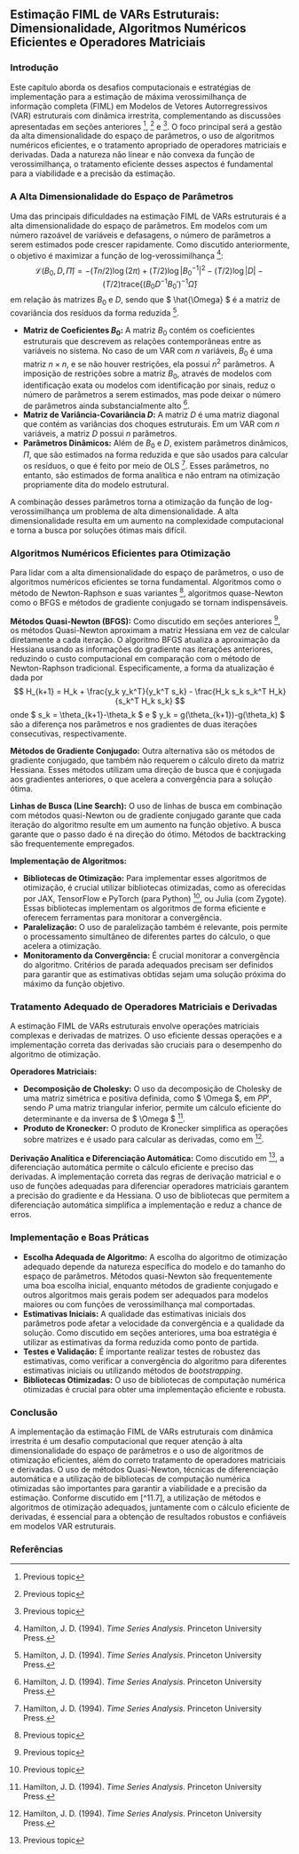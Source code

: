 ## Estimação FIML de VARs Estruturais: Dimensionalidade, Algoritmos Numéricos Eficientes e Operadores Matriciais

### Introdução

Este capítulo aborda os desafios computacionais e estratégias de implementação para a estimação de máxima verossimilhança de informação completa (FIML) em Modelos de Vetores Autorregressivos (VAR) estruturais com dinâmica irrestrita, complementando as discussões apresentadas em seções anteriores [^SECTION_PLACEHOLDER], [^SECTION_PLACEHOLDER] e [^SECTION_PLACEHOLDER]. O foco principal será a gestão da alta dimensionalidade do espaço de parâmetros, o uso de algoritmos numéricos eficientes, e o tratamento apropriado de operadores matriciais e derivadas. Dada a natureza não linear e não convexa da função de verossimilhança, o tratamento eficiente desses aspectos é fundamental para a viabilidade e a precisão da estimação.

### A Alta Dimensionalidade do Espaço de Parâmetros

Uma das principais dificuldades na estimação FIML de VARs estruturais é a alta dimensionalidade do espaço de parâmetros. Em modelos com um número razoável de variáveis e defasagens, o número de parâmetros a serem estimados pode crescer rapidamente. Como discutido anteriormente, o objetivo é maximizar a função de log-verossimilhança [^11.6.28]:
$$ \mathcal{L}(B_0, D, \hat{\Pi}) = -(Tn/2) \log(2\pi) + (T/2) \log |B_0^{-1}|^2 - (T/2) \log |D| - (T/2) \text{trace}\{(B_0D^{-1}B_0')^{-1} \hat{\Omega} \} $$
em relação às matrizes $B_0$ e $D$, sendo que $ \hat{\Omega} $ é a matriz de covariância dos resíduos da forma reduzida [^11.6.30].
*   **Matriz de Coeficientes $B_0$:** A matriz $B_0$ contém os coeficientes estruturais que descrevem as relações contemporâneas entre as variáveis no sistema. No caso de um VAR com $n$ variáveis, $B_0$ é uma matriz $n \times n$, e se não houver restrições, ela possui $n^2$ parâmetros. A imposição de restrições sobre a matriz $B_0$, através de modelos com identificação exata ou modelos com identificação por sinais, reduz o número de parâmetros a serem estimados, mas pode deixar o número de parâmetros ainda substancialmente alto [^11.6].
*   **Matriz de Variância-Covariância $D$:** A matriz $D$ é uma matriz diagonal que contém as variâncias dos choques estruturais. Em um VAR com $n$ variáveis, a matriz $D$ possui $n$ parâmetros.
*   **Parâmetros Dinâmicos:** Além de $B_0$ e $D$, existem parâmetros dinâmicos, $\Pi$, que são estimados na forma reduzida e que são usados para calcular os resíduos, o que é feito por meio de OLS [^11.1]. Esses parâmetros, no entanto, são estimados de forma analítica e não entram na otimização propriamente dita do modelo estrutural.

A combinação desses parâmetros torna a otimização da função de log-verossimilhança um problema de alta dimensionalidade. A alta dimensionalidade resulta em um aumento na complexidade computacional e torna a busca por soluções ótimas mais difícil.

### Algoritmos Numéricos Eficientes para Otimização

Para lidar com a alta dimensionalidade do espaço de parâmetros, o uso de algoritmos numéricos eficientes se torna fundamental. Algoritmos como o método de Newton-Raphson e suas variantes [^SECTION_PLACEHOLDER], algoritmos quase-Newton como o BFGS e métodos de gradiente conjugado se tornam indispensáveis.

**Métodos Quasi-Newton (BFGS):**
Como discutido em seções anteriores [^SECTION_PLACEHOLDER], os métodos Quasi-Newton aproximam a matriz Hessiana em vez de calcular diretamente a cada iteração. O algoritmo BFGS atualiza a aproximação da Hessiana usando as informações do gradiente nas iterações anteriores, reduzindo o custo computacional em comparação com o método de Newton-Raphson tradicional. Especificamente, a forma da atualização é dada por
$$ H_{k+1} = H_k + \frac{y_k y_k^T}{y_k^T s_k} - \frac{H_k s_k s_k^T H_k}{s_k^T H_k s_k} $$
onde $ s_k = \theta_{k+1}-\theta_k $ e $ y_k = g(\theta_{k+1})-g(\theta_k) $ são a diferença nos parâmetros e nos gradientes de duas iterações consecutivas, respectivamente.

**Métodos de Gradiente Conjugado:**
Outra alternativa são os métodos de gradiente conjugado, que também não requerem o cálculo direto da matriz Hessiana. Esses métodos utilizam uma direção de busca que é conjugada aos gradientes anteriores, o que acelera a convergência para a solução ótima.

**Linhas de Busca (Line Search):**
O uso de linhas de busca em combinação com métodos quasi-Newton ou de gradiente conjugado garante que cada iteração do algoritmo resulte em um aumento na função objetivo. A busca garante que o passo dado é na direção do ótimo. Métodos de backtracking são frequentemente empregados.

**Implementação de Algoritmos:**

*   **Bibliotecas de Otimização:** Para implementar esses algoritmos de otimização, é crucial utilizar bibliotecas otimizadas, como as oferecidas por JAX, TensorFlow e PyTorch (para Python) [^SECTION_PLACEHOLDER], ou Julia (com Zygote). Essas bibliotecas implementam os algoritmos de forma eficiente e oferecem ferramentas para monitorar a convergência.
*   **Paralelização:** O uso de paralelização também é relevante, pois permite o processamento simultâneo de diferentes partes do cálculo, o que acelera a otimização.
*   **Monitoramento da Convergência:** É crucial monitorar a convergência do algoritmo. Critérios de parada adequados precisam ser definidos para garantir que as estimativas obtidas sejam uma solução próxima do máximo da função objetivo.

### Tratamento Adequado de Operadores Matriciais e Derivadas

A estimação FIML de VARs estruturais envolve operações matriciais complexas e derivadas de matrizes. O uso eficiente dessas operações e a implementação correta das derivadas são cruciais para o desempenho do algoritmo de otimização.

**Operadores Matriciais:**

*   **Decomposição de Cholesky:** O uso da decomposição de Cholesky de uma matriz simétrica e positiva definida, como $ \Omega $, em $PP'$, sendo $P$ uma matriz triangular inferior, permite um cálculo eficiente do determinante e da inversa de $ \Omega $ [^11.4.21].
*   **Produto de Kronecker:** O produto de Kronecker simplifica as operações sobre matrizes e é usado para calcular as derivadas, como em [^11.7.2].

**Derivação Analítica e Diferenciação Automática:**
Como discutido em [^SECTION_PLACEHOLDER], a diferenciação automática permite o cálculo eficiente e preciso das derivadas. A implementação correta das regras de derivação matricial e o uso de funções adequadas para diferenciar operadores matriciais garantem a precisão do gradiente e da Hessiana.
O uso de bibliotecas que permitem a diferenciação automática simplifica a implementação e reduz a chance de erros.

### Implementação e Boas Práticas

*   **Escolha Adequada de Algoritmo:** A escolha do algoritmo de otimização adequado depende da natureza específica do modelo e do tamanho do espaço de parâmetros. Métodos quasi-Newton são frequentemente uma boa escolha inicial, enquanto métodos de gradiente conjugado e outros algoritmos mais gerais podem ser adequados para modelos maiores ou com funções de verossimilhança mal comportadas.
*   **Estimativas Iniciais:** A qualidade das estimativas iniciais dos parâmetros pode afetar a velocidade da convergência e a qualidade da solução. Como discutido em seções anteriores, uma boa estratégia é utilizar as estimativas da forma reduzida como ponto de partida.
*   **Testes e Validação:** É importante realizar testes de robustez das estimativas, como verificar a convergência do algoritmo para diferentes estimativas iniciais ou utilizando métodos de *bootstrapping*.
*   **Bibliotecas Otimizadas:** O uso de bibliotecas de computação numérica otimizadas é crucial para obter uma implementação eficiente e robusta.

### Conclusão

A implementação da estimação FIML de VARs estruturais com dinâmica irrestrita é um desafio computacional que requer atenção à alta dimensionalidade do espaço de parâmetros e o uso de algoritmos de otimização eficientes, além do correto tratamento de operadores matriciais e derivadas. O uso de métodos Quasi-Newton, técnicas de diferenciação automática e a utilização de bibliotecas de computação numérica otimizadas são importantes para garantir a viabilidade e a precisão da estimação. Conforme discutido em [^11.7], a utilização de métodos e algoritmos de otimização adequados, juntamente com o cálculo eficiente de derivadas, é essencial para a obtenção de resultados robustos e confiáveis em modelos VAR estruturais.

### Referências

[^SECTION_PLACEHOLDER]: Previous topic
[^SECTION_PLACEHOLDER]: Previous topic
[^SECTION_PLACEHOLDER]: Previous topic
[^11.6.28]: Hamilton, J. D. (1994). *Time Series Analysis*. Princeton University Press.
[^11.6.30]: Hamilton, J. D. (1994). *Time Series Analysis*. Princeton University Press.
[^11.1]: Hamilton, J. D. (1994). *Time Series Analysis*. Princeton University Press.
[^11.6.33]: Hamilton, J. D. (1994). *Time Series Analysis*. Princeton University Press.
[^11.6]: Hamilton, J. D. (1994). *Time Series Analysis*. Princeton University Press.
[^11.7.2]: Hamilton, J. D. (1994). *Time Series Analysis*. Princeton University Press.
[^11.4.21]: Hamilton, J. D. (1994). *Time Series Analysis*. Princeton University Press.
[^11.B]: Hamilton, J. D. (1994). *Time Series Analysis*. Princeton University Press.
<!-- END -->
